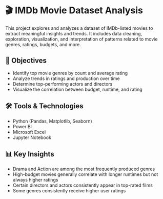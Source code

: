 
# 🎬 IMDb Movie Dataset Analysis

This project explores and analyzes a dataset of IMDb-listed movies to extract meaningful insights and trends. It includes data cleaning, exploration, visualization, and interpretation of patterns related to movie genres, ratings, budgets, and more.

## 📌 Objectives

- Identify top movie genres by count and average rating
- Analyze trends in ratings and production over time
- Determine top-performing actors and directors
- Visualize the correlation between budget, runtime, and rating

## 🛠️ Tools & Technologies

- Python (Pandas, Matplotlib, Seaborn)
- Power BI
- Microsoft Excel
- Jupyter Notebook

## 📊 Key Insights

- Drama and Action are among the most frequently produced genres
- High-budget movies generally correlate with longer runtimes but not always higher ratings
- Certain directors and actors consistently appear in top-rated films
- Some genres consistently receive higher user ratings


